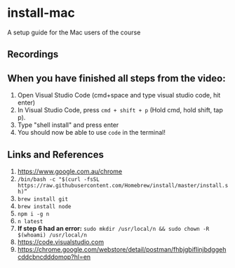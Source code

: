 # install-mac
A setup guide for the Mac users of the course

## Recordings

## When you have finished all steps from the video:
1. Open Visual Studio Code (cmd+space and type visual studio code, hit enter)
2. In Visual Studio Code, press `cmd + shift + p` (Hold cmd, hold shift, tap p). 
3. Type "shell install" and press enter
4. You should now be able to use `code` in the terminal!
 
## Links and References
1. https://www.google.com.au/chrome
2. `/bin/bash -c "$(curl -fsSL https://raw.githubusercontent.com/Homebrew/install/master/install.sh)”`
3. `brew install git`
4. `brew install node`
5. `npm i -g n`
6. `n latest`
7. **If step 6 had an error:** `sudo mkdir /usr/local/n && sudo chown -R $(whoami) /usr/local/n`
8. https://code.visualstudio.com
9. https://chrome.google.com/webstore/detail/postman/fhbjgbiflinjbdggehcddcbncdddomop?hl=en
